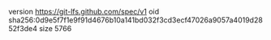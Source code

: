 version https://git-lfs.github.com/spec/v1
oid sha256:0d9e5f7f1e9f91d4676b10a141bd032f3cd3ecf47026a9057a4019d2852f3de4
size 5766

